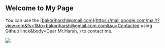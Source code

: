## Welcome to My Page

You can use the [bakoriharsh@gmail.com](https://mail.google.com/mail/?view=cm&fs=1&to=bakoriharsh@gmail.com.com&su=Contacted using Github linck&body=Dear Mr.Harsh, ) to contact me. 

<a href="#">
  <img align="center" src="https://github-readme-stats.vercel.app/api?username=harshbakori&theme=dark&show_icons=true" />
</a>

<link rel="stylesheet" href="https://github.com/harshbakori/harshbakori.github.io/edit/main/card.css">

<div class="content">
  <div class="card">
    <span style='
    height: 15rem;
    background-color: #1c1c1c;

    display: flex;
    align-items: center;
    justify-content: center;
  '>Harsh Bakori</span>
    </div>
  </div>
